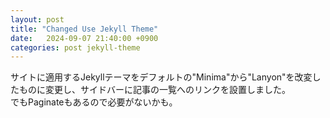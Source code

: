 ```yaml
---
layout: post
title: "Changed Use Jekyll Theme"
date:   2024-09-07 21:40:00 +0900
categories: post jekyll-theme
---
```


サイトに適用するJekyllテーマをデフォルトの"Minima"から"Lanyon"を改変したものに変更し、サイドバーに記事の一覧へのリンクを設置しました。  
でもPaginateもあるので必要がないかも。 



